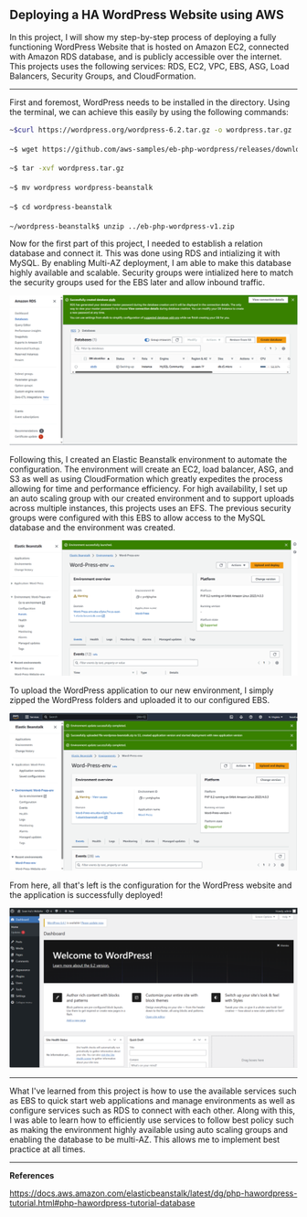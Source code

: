 ## Deploying a HA WordPress Website using AWS

In this project, I will show my step-by-step process of deploying a fully functioning WordPress Website that is hosted on Amazon EC2, connected with Amazon RDS database, and is publicly accessible over the internet. This projects uses the following services: RDS, EC2, VPC, EBS, ASG, Load Balancers, Security Groups, and CloudFormation.

------
First and foremost, WordPress needs to be installed in the directory.  Using the terminal, we can achieve this easily by using the following commands:
```bash
~$curl https://wordpress.org/wordpress-6.2.tar.gz -o wordpress.tar.gz

~$ wget https://github.com/aws-samples/eb-php-wordpress/releases/download/v1.1/eb-php-wordpress-v1.zip

~$ tar -xvf wordpress.tar.gz

~$ mv wordpress wordpress-beanstalk

~$ cd wordpress-beanstalk

~/wordpress-beanstalk$ unzip ../eb-php-wordpress-v1.zip
```
Now for the first part of this project, I needed to establish a relation database and connect it. This was done using RDS and intializing it with MySQL. By enabling Multi-AZ deployment, I am able to make this database highly available and scalable. Security groups were intialized here to match the security groups used for the EBS later and allow inbound traffic.

![alt text](https://github.com/Seanhui2000/AWS-Projects/blob/main/word-press/Screenshots/Creation%20of%20MySQL%20Database.png) 

Following this, I created an Elastic Beanstalk environment to automate the configuration. The environment will create an EC2, load balancer, ASG, and S3 as well as using CloudFormation which greatly expedites the process allowing for time and performance efficiency. For high availability, I set up an auto scaling group with our created environment and to support uploads across multiple instances, this projects uses an EFS. The previous security groups were configured with this EBS to allow access to the MySQL database and the environment was created.

![alt test](https://github.com/Seanhui2000/AWS-Projects/blob/main/word-press/Screenshots/EBS%20Creation.png)

To upload the WordPress application to our new environment, I simply zipped the WordPress folders and uploaded it to our configured EBS. 

![alt test](https://github.com/Seanhui2000/AWS-Projects/blob/main/word-press/Screenshots/sucessfully%20uploaded%20word%20press.png)

From here, all that's left is the configuration for the WordPress website and the application is successfully deployed! 

![alt test](https://github.com/Seanhui2000/AWS-Projects/blob/main/word-press/Screenshots/wordpress%20website%20success.png)

------

What I've learned from this project is how to use the available services such as EBS to quick start web applications and manage environments as well as configure services such as RDS to connect with each other. Along with this, I was able to learn how to efficiently use services to follow best policy such as making the environment highly available using auto scaling groups and enabling the database to be multi-AZ. This allows me to implement best practice at all times.

-----

**References**

https://docs.aws.amazon.com/elasticbeanstalk/latest/dg/php-hawordpress-tutorial.html#php-hawordpress-tutorial-database


